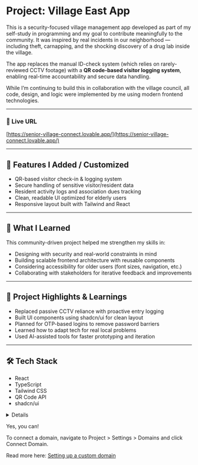# Project: Village East App

This is a security-focused village management app developed as part of my self-study in programming and my goal to contribute meaningfully to the community. It was inspired by real incidents in our neighborhood — including theft, carnapping, and the shocking discovery of a drug lab inside the village.

The app replaces the manual ID-check system (which relies on rarely-reviewed CCTV footage) with a **QR code-based visitor logging system**, enabling real-time accountability and secure data handling.

While I’m continuing to build this in collaboration with the village council, all code, design, and logic were implemented by me using modern frontend technologies.

---

### 🔗 Live URL  
[https://senior-village-connect.lovable.app/](https://senior-village-connect.lovable.app/)

---

## 🚀 Features I Added / Customized

- QR-based visitor check-in & logging system  
- Secure handling of sensitive visitor/resident data  
- Resident activity logs and association dues tracking  
- Clean, readable UI optimized for elderly users  
- Responsive layout built with Tailwind and React  

---

## 🧠 What I Learned

This community-driven project helped me strengthen my skills in:

- Designing with security and real-world constraints in mind  
- Building scalable frontend architecture with reusable components  
- Considering accessibility for older users (font sizes, navigation, etc.)  
- Collaborating with stakeholders for iterative feedback and improvements  

---

## 📌 Project Highlights & Learnings

- Replaced passive CCTV reliance with proactive entry logging  
- Built UI components using shadcn/ui for clean layout  
- Planned for OTP-based logins to remove password barriers  
- Learned how to adapt tech for real local problems  
- Used AI-assisted tools for faster prototyping and iteration  

---

## 🛠️ Tech Stack

- React  
- TypeScript  
- Tailwind CSS  
- QR Code API  
- shadcn/ui

<details># Welcome to your Lovable project

## Project info

**URL**: https://lovable.dev/projects/a91d35ed-f698-4de4-ac64-ede97785ca4a

## How can I edit this code?

There are several ways of editing your application.

**Use Lovable**

Simply visit the [Lovable Project](https://lovable.dev/projects/a91d35ed-f698-4de4-ac64-ede97785ca4a) and start prompting.

Changes made via Lovable will be committed automatically to this repo.

**Use your preferred IDE**

If you want to work locally using your own IDE, you can clone this repo and push changes. Pushed changes will also be reflected in Lovable.

The only requirement is having Node.js & npm installed - [install with nvm](https://github.com/nvm-sh/nvm#installing-and-updating)

Follow these steps:

```sh
# Step 1: Clone the repository using the project's Git URL.
git clone <YOUR_GIT_URL>

# Step 2: Navigate to the project directory.
cd <YOUR_PROJECT_NAME>

# Step 3: Install the necessary dependencies.
npm i

# Step 4: Start the development server with auto-reloading and an instant preview.
npm run dev
```

**Edit a file directly in GitHub**

- Navigate to the desired file(s).
- Click the "Edit" button (pencil icon) at the top right of the file view.
- Make your changes and commit the changes.

**Use GitHub Codespaces**

- Navigate to the main page of your repository.
- Click on the "Code" button (green button) near the top right.
- Select the "Codespaces" tab.
- Click on "New codespace" to launch a new Codespace environment.
- Edit files directly within the Codespace and commit and push your changes once you're done.

## What technologies are used for this project?

This project is built with:

- Vite
- TypeScript
- React
- shadcn-ui
- Tailwind CSS

## How can I deploy this project?

Simply open [Lovable](https://lovable.dev/projects/a91d35ed-f698-4de4-ac64-ede97785ca4a) and click on Share -> Publish.

## Can I connect a custom domain to my Lovable project? </details>

Yes, you can!

To connect a domain, navigate to Project > Settings > Domains and click Connect Domain.

Read more here: [Setting up a custom domain](https://docs.lovable.dev/tips-tricks/custom-domain#step-by-step-guide)
